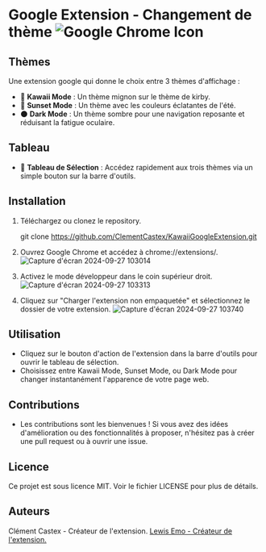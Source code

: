 


# Google Extension - Changement de thème ![Google Chrome Icon](https://upload.wikimedia.org/wikipedia/commons/8/87/Google_Chrome_icon_%282011%29.png)

## Thèmes
Une extension google qui donne le choix entre 3 thèmes d'affichage :
- 🌸 **Kawaii Mode** : Un thème mignon sur le thème de kirby.
- 🌅 **Sunset Mode** : Un thème avec les couleurs éclatantes de l'été.
- 🌑 **Dark Mode** : Un thème sombre pour une navigation reposante et réduisant la fatigue oculaire.

## Tableau
- 🎨 **Tableau de Sélection** : Accédez rapidement aux trois thèmes via un simple bouton sur la barre d'outils.

## Installation

1. Téléchargez ou clonez le repository.
 
   git clone https://github.com/ClementCastex/KawaiiGoogleExtension.git

2. Ouvrez Google Chrome et accédez à chrome://extensions/.
![Capture d'écran 2024-09-27 103014](https://github.com/user-attachments/assets/1a6c3374-a9db-4c86-bbc2-2ae0628297ac)

3. Activez le mode développeur dans le coin supérieur droit.
![Capture d'écran 2024-09-27 103313](https://github.com/user-attachments/assets/ab2be705-8620-496b-8649-dd5704c38ce4)

4. Cliquez sur "Charger l'extension non empaquetée" et sélectionnez le dossier de votre extension.
![Capture d'écran 2024-09-27 103740](https://github.com/user-attachments/assets/6af79ef3-3bad-4fb6-a844-6fbae82d8bbb)

## Utilisation
- Cliquez sur le bouton d'action de l'extension dans la barre d'outils pour ouvrir le tableau de sélection.
- Choisissez entre Kawaii Mode, Sunset Mode, ou Dark Mode pour changer instantanément l'apparence de votre page web.

## Contributions
- Les contributions sont les bienvenues ! Si vous avez des idées d'amélioration ou des fonctionnalités à proposer, n'hésitez pas à créer une pull request ou à ouvrir une issue.

## Licence
Ce projet est sous licence MIT. Voir le fichier LICENSE pour plus de détails.

## Auteurs
Clément Castex - Créateur de l'extension.
[Lewis Emo - Créateur de l'extension.](https://github.com/LewisEMO)
